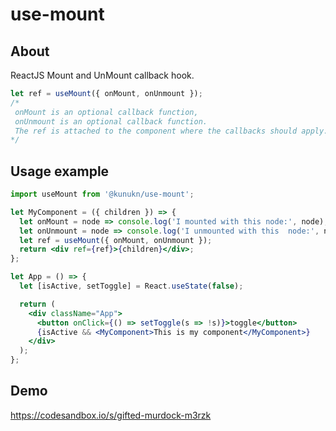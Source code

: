 # use-mount

## About

ReactJS Mount and UnMount callback hook.

```jsx
let ref = useMount({ onMount, onUnmount });
/*
 onMount is an optional callback function,
 onUnmount is an optional callback function.
 The ref is attached to the component where the callbacks should apply.
*/
```

## Usage example

```jsx
import useMount from '@kunukn/use-mount';

let MyComponent = ({ children }) => {
  let onMount = node => console.log('I mounted with this node:', node);
  let onUnmount = node => console.log('I unmounted with this  node:', node);
  let ref = useMount({ onMount, onUnmount });
  return <div ref={ref}>{children}</div>;
};

let App = () => {
  let [isActive, setToggle] = React.useState(false);

  return (
    <div className="App">
      <button onClick={() => setToggle(s => !s)}>toggle</button>
      {isActive && <MyComponent>This is my component</MyComponent>}
    </div>
  );
};
```

## Demo

https://codesandbox.io/s/gifted-murdock-m3rzk
